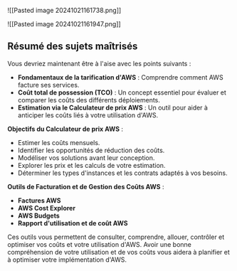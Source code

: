 

![[Pasted image 20241021161738.png]]

![[Pasted image 20241021161947.png]]
## Résumé des sujets maîtrisés

Vous devriez maintenant être à l'aise avec les points suivants :

- **Fondamentaux de la tarification d'AWS** : Comprendre comment AWS facture ses services.
- **Coût total de possession (TCO)** : Un concept essentiel pour évaluer et comparer les coûts des différents déploiements.
- **Estimation via le Calculateur de prix AWS** : Un outil pour aider à anticiper les coûts liés à votre utilisation d'AWS.

**Objectifs du Calculateur de prix AWS** :

- Estimer les coûts mensuels.
- Identifier les opportunités de réduction des coûts.
- Modéliser vos solutions avant leur conception.
- Explorer les prix et les calculs de votre estimation.
- Déterminer les types d'instances et les contrats adaptés à vos besoins.

**Outils de Facturation et de Gestion des Coûts AWS** :

- **Factures AWS**
- **AWS Cost Explorer**
- **AWS Budgets**
- **Rapport d'utilisation et de coût AWS**

Ces outils vous permettent de consulter, comprendre, allouer, contrôler et optimiser vos coûts et votre utilisation d'AWS. Avoir une bonne compréhension de votre utilisation et de vos coûts vous aidera à planifier et à optimiser votre implémentation d'AWS.
